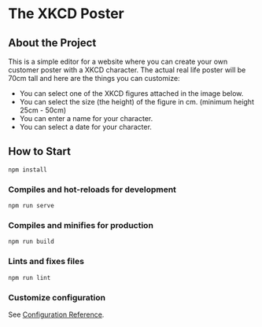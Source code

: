 # The XKCD Poster 

## About the Project

This is a simple editor for a website where you can create your own customer poster with a XKCD character.
The actual real life poster will be 70cm tall and here are the things you can customize:
- You can select one of the XKCD figures attached in the image below. 
- You can select the size (the height) of the figure in cm. (minimum height 25cm - 50cm) 
- You can enter a name for your character.
- You can select a date for your character. 

## How to Start 

```
npm install
```

### Compiles and hot-reloads for development
```
npm run serve
```

### Compiles and minifies for production
```
npm run build
```

### Lints and fixes files
```
npm run lint
```

### Customize configuration
See [Configuration Reference](https://cli.vuejs.org/config/).


